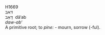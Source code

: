 <body>
  <p>H1669<br>  דּאב  <br> דָּאַב  ‎  dâ‘ab  <br><i>daw-ab‘ </i><br>A primitive root; to <i>pine: - </i>mourn, sorrow (-ful).<br></p>
 </body>